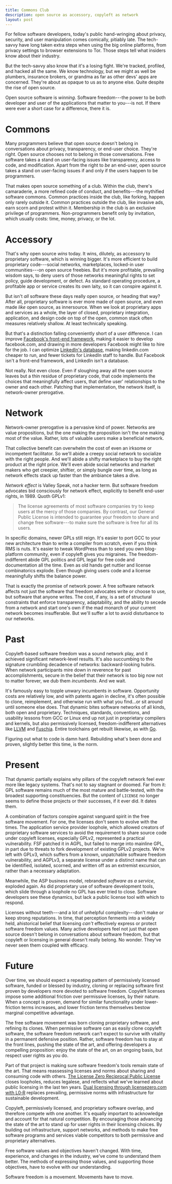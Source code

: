 ```yaml
---
title: Commons Club
description: open source as accessory, copyleft as network
layout: post
---
```


For fellow software developers, today's public hand-wringing
about privacy, security, and user manipulation comes
comically, pitiably late.  The tech-savvy have long taken
extra steps when using the big online platforms, from
privacy settings to browser extensions to Tor.  Those steps tell
what insiders know about their industry.

But the tech-savvy also know that it's a losing fight.
We're tracked, profiled, and hacked all the same.  We know
technology, but we might as well be plumbers, insurance
brokers, or grandma as far as other devs' apps are
concerned.  They're about as opaque to us as to anyone else.
Quite despite the rise of open source.

Open source software is _winning_.  Software freedom---the
power to be both developer and user of the applications that
matter to you---is not.  If there were ever a short case for
a difference, there it is.

# Commons

Many programmers believe that open source doesn't belong in
conversations about privacy, transparency, or end-user
choice.  They're right.  Open source chooses not to belong
in those conversations.  Free software takes a stand on
user-facing issues like transparency, access to code, and
modification.  Apart from the right to _be_ an end-user,
open source takes a stand on user-facing issues if and only
if the users happen to be programmers.

That makes open source something of a club.  Within the
club, there's camaraderie, a more refined code of conduct,
and benefits---the mythified software commons.  Common
practices inside the club, like forking, happen only rarely
outside it.  Common practices outside the club, like
invasive ads, earn scorn and protest within it.  Membership
in the club is an exclusive privilege of programmers.
Non-programmers benefit only by invitation, which usually
costs: time, money, privacy, or the lot.

[kite]: https://github.com/atom-minimap/minimap/issues/588

# Accessory

That's why open source _wins_ today.  It wins, dilutely, as
accessory to proprietary software, which is winning bigger.
It's more efficient to build proprietary code---social
networks, marketplaces, locked-in user communities---on open
source freebies.  But it's more profitable, prevailing
wisdom says, to deny users of those networks meaningful
rights to set policy, guide development, or defect.  As
standard operating procedure, a profitable app or service
creates its own laity, so it can conspire against it.

But isn't _all_ software these days really open source, or
heading that way?  After all, proprietary software is ever
more made of open source, and even made _like_ open source,
as innersource.  When we look at proprietary apps and
services as a whole, the layer of closed, proprietary
integration, application, and design code on top of the
open, common stack often measures relatively shallow.  At
least technically speaking.

[usage]: https://www.blackducksoftware.com/about/news-events/releases/companies-lack-open-source-policies

[innersource]: https://en.wikipedia.org/wiki/Inner_source

But that's a distinction falling conveniently short of a
user difference.  I can improve [Facebook's front-end
framework][react], making it easier to develop facebook.com,
and drawing in more developers Facebook might like to hire
for the job.  I can optimize [LinkedIn's database][kafka],
making linkedin.com cheaper to run, and fewer tickets for
LinkedIn staff to handle.  But Facebook isn't a front-end
framework, and LinkedIn isn't a database.

[react]: https://reactjs.org

[kafka]: https://kafka.apache.org

Not really.  Not even close.  Even if sloughing away all the
open source leaves but a thin residue of proprietary code,
that code implements the choices that meaningfully affect
users, that define user' relationships to the owner and each
other.  Patching that implementation, the network itself, is
network-owner prerogative.

# Network

Network-owner prerogative is a pervasive kind of power.
Networks are value propositions, but the one making the
proposition isn't the one making most of the value.  Rather,
lots of valuable users make a beneficial network.

That collective benefit can overwhelm the cost of even an
irksome or incompetent facilitator.  So we'll abide a creepy
social network to socialize with the right people. And we'll
abide a shifty marketplace to buy the right product at the
right price. We'll even abide social networks and market
makers who get creepier, shiftier, or simply bungle over
time, as long as network effects stack up faster than the
ambiance takes a dive.

_Network effect_ is Valley Speak, not a hacker term.  But
software freedom advocates bid consciously for network
effect, explicitly to benefit end-user rights, in 1989.
Quoth GPLv1:

> The license agreements of most software companies try to
> keep users at the mercy of those companies.  By contrast,
> our General Public License is intended to guarantee your
> freedom to share and change free software---to make sure
> the software is free for all its users.

In specific domains, newer GPLs still reign.  It's easier to
port GCC to your new architecture than to write a compiler
from scratch, even if you think RMS is nuts.  It's easier to
tweak WordPress than to seed you own blog-platform
community, even if copyleft gives you migraines.  The
freedom-indifferent abide GPL politics and GPL legal for
free code and documentation all the time.  Even as old hands
get nuttier and license combinatorics explode.  Even though
giving users code and a license meaningfully shifts the
balance power.

That is exactly the promise of network power.  A free
software network affects not just the software that freedom
advocates write or choose to use, but software that anyone
writes.  The cost, if any, is a set of structural
constraints that enforce transparency, adaptability, and the
ability to secede from a network and start one's own if the
mad monarch of your current network becomes insufferable.
But we'll suffer a lot to avoid disturbance to our networks.

# Past

Copyleft-based software freedom was a sound network play,
and it achieved significant network-level results.  It's
also succumbing to the signature crumbling decadence of
networks: backward-looking hubris.  When network
participants mire down in reverence for past
accomplishments, secure in the belief that their network is
too big now not to matter forever, we dub them _incumbents_.
And we wait.

It's famously easy to topple unwary incumbents in software.
Opportunity costs are relatively low, and with patents again
in decline, it's often possible to clone, reimplement, and
otherwise run with what you find...or sit around until
someone else does.  That dynamic bites software networks of
all kinds, both open and proprietary. Techniques, standards,
conventions, and usability lessons from GCC or Linux end up
not just in proprietary compilers and kernels, but also
permissively licensed, freedom-indifferent alternatives like
[LLVM] and [Fuschia]. Entire toolchains get rebuilt
likewise, as with [Go].

[LLVM]: https://llvm.org

[Fuschia]: https://en.wikipedia.org/wiki/Google_Fuchsia

[Go]: https://golang.org

Figuring out what to code is damn hard.  Rebuilding what's
been done and proven, slightly better this time, is the
norm.

# Present

That dynamic partially explains why pillars of the copyleft
network feel ever more like legacy systems.  That's not to
say stagnant or doomed.  Far from it: GPL software remains
much of the most mature and battle-tested, with the broadest
supporting constituencies.  But the content of `LICENSE` no
longer seems to define those projects or their successes, if
it ever did.  It dates them.

A combination of factors conspire against vanguard spirit in
the free software movement.  For one, the licenses don't
seem to evolve with the times.  The application service
provider loophole, which allowed creators of proprietary
software services to avoid the requirement to share source
code under copyleft licenses, especially GPLv2, represented
a practical vulnerability. FSF patched it in AGPL, but
failed to merge into mainline GPL, in part due to threats to
fork development of existing GPLv2 projects. We're left with
GPLv3, which suffers from a known, unpatchable software
freedom vulnerability, and AGPLv3, a separate license under
a distinct name that can be identified, isolated, scorned,
and written off as an extremist excursion, rather than a
necessary adaptation.

Meanwhile, the ASP business model, rebranded _software as a
service_, exploded again.  As did proprietary use of
software development tools, which slide through a loophole
no GPL has ever tried to close.  Software developers see
these dynamics, but lack a public license tool with which to
respond.

Licenses without teeth---and a lot of unhelpful
complexity---don't make or keep strong reputations.  In
time, that perception ferments into a widely held,
ahistorical belief that licensing _can't_ effectively
express or protect software freedom values.  Many active
developers feel not just that open source doesn't belong in
conversations about software freedom, but that copyleft or
licensing in general doesn't really belong.  No wonder.
They've never seen them coupled with efficacy.

# Future

Over time, we should expect a repeating pattern of
permissively licensed software, funded or blessed by
industry, cloning or replacing software first proven by
developers more devoted to software freedom.  Copyleft
licenses impose some additional friction over permissive
licenses, by their nature.  When a concept is proven, demand
for similar functionality under lower-friction terms
increases, and lower friction terms themselves bestow
marginal competitive advantage.

The free software movement was born cloning proprietary
software, and refining its clones.  When permissive software
can as easily clone copyleft software, the software freedom
network can't expect to survive with vitality in a permanent
defensive position.  Rather, software freedom has to stay at
the front lines, pushing the state of the art, and offering
developers a compelling proposition: enjoy the state of the
art, on an ongoing basis, but respect user rights as you do.

Part of that project is making sure software freedom's tools
remain state of the art.  That means reassessing licenses
and norms about sharing and consuming code with others. [The
License Zero Reciprocal Public
License](https://licensezero.com/licenses/reciprocal) closes
loopholes, reduces legalese, and reflects what we've learned
about public licensing in the last ten years.  [Dual
licensing through licensezero.com with
L0‑R](https://guide.licensezero.com) replaces prevailing,
permissive norms with infrastructure for sustainable
development.

Copyleft, permissively licensed, and proprietary software
overlap, and therefore compete with one another.  It's
equally important to acknowledge and account for that
natural competition.  By encouraging those advancing the
state of the art to stand up for user rights in their
licensing choices. By building out infrastructure, support
networks, and methods to make free software programs and
services viable competitors to both permissive and
proprietary alternatives.

Free software values and objectives haven't changed.  With
time, experience, and changes in the industry, we've come to
understand them better.  The methods of expressing those
values, and supporting those objectives, have to evolve with
our understanding.

Software freedom is a movement.  Movements have to move.
